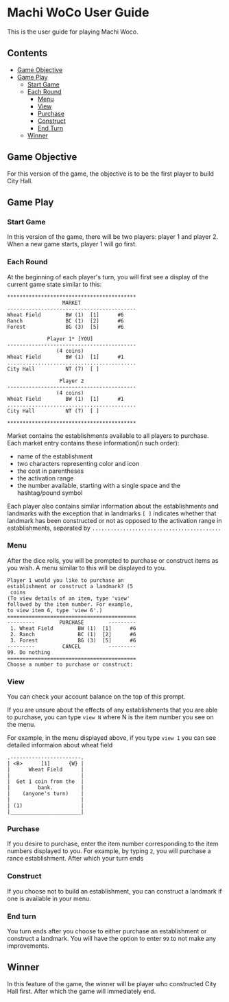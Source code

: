# Machi WoCo User Guide
This is the user guide for playing Machi Woco.
## Contents
  * [Game Objective](#game-objective)
  * [Game Play](#game-play)
    + [Start Game](#start-game)
    + [Each Round](#each-round)
        - [Menu](#menu)        
        - [View](#view)    
        - [Purchase](#purchase)
        - [Construct](#construct)
        - [End Turn](#end-turn)
    + [Winner](#winner)


  
  
## Game Objective

For this version of the game, the objective is to be the first player to build City Hall.

## Game Play

### Start Game
In this version of the game, there will be two players: player 1 and player 2.
When a new game starts, player 1 will go first.

### Each Round
At the beginning of each player's turn, you will first see a display of the current game state similar to this:

    ******************************************
                      MARKET                  
    ------------------------------------------
    Wheat Field        BW (1)  [1]      #6
    Ranch              BC (1)  [2]      #6
    Forest             BG (3)  [5]      #6

                 Player 1* [YOU]              
    ------------------------------------------
                    (4 coins)                 
    Wheat Field        BW (1)  [1]      #1
    ..........................................
    City Hall          NT (7)  [ ]
    
                     Player 2                 
    ------------------------------------------
                    (4 coins)                 
    Wheat Field        BW (1)  [1]      #1
    ..........................................
    City Hall          NT (7)  [ ]
    
    ******************************************
    
Market contains the establishments available to all players to purchase.
Each market entry contains these information(in such order): 
* name of the establishment
* two characters representing color and icon
* the cost in parentheses
* the activation range
* the number available, starting with a single space and the hashtag/pound symbol
 
 

Each player also contains similar information about the establishments and landmarks with the exception that in landmarks `[ ]` indicates whether that landmark has been constructed or not as opposed to the activation range in establishments, separated by `..........................................`

### Menu
After the dice rolls, you will be prompted to purchase or construct items as you wish. A menu similar to this will be displayed to you.
    
    Player 1 would you like to purchase an 
    establishment or construct a landmark? (5
     coins
    (To view details of an item, type 'view'  
    followed by the item number. For example, 
    to view item 6, type 'view 6'.)           
    ==========================================
    ---------        PURCHASE        ---------
     1. Wheat Field        BW (1)  [1]      #6
     2. Ranch              BC (1)  [2]      #6
     3. Forest             BG (3)  [5]      #6
    ---------         CANCEL         ---------
    99. Do nothing                            
    ==========================================
    Choose a number to purchase or construct: 

### View
You can check your account balance on the top of this prompt. 

If you are unsure about the effects of any establishments that you are able to purchase, you can type `view N` where N is the item number you see on the menu.

For example, in the menu displayed above, if you type `view 1` you can see detailed informaion about wheat field

    .-----------------------.
    | <B>      [1]      {W} |
    |      Wheat Field      |
    |                       |
    |  Get 1 coin from the  |
    |         bank.         |
    |    (anyone's turn)    |
    |                       |
    | (1)                   |
    |_______________________|
    
 ### Purchase
 If you desire to purchase, enter the item number corresponding to the item numbers displayed to you. For example, by typing `2`, you will purchase a rance establishment. After which your turn ends
 
 ### Construct
 If you choose not to build an establishment, you can construct a landmark if one is available in your menu.
 
 ### End turn
 You turn ends after you choose to either purchase an establishment or construct a landmark. You will have the option to enter `99` to not make any improvements.
 
 ## Winner
In this feature of the game, the winner will be player who constructed City Hall first. After which the game will immediately end. 



